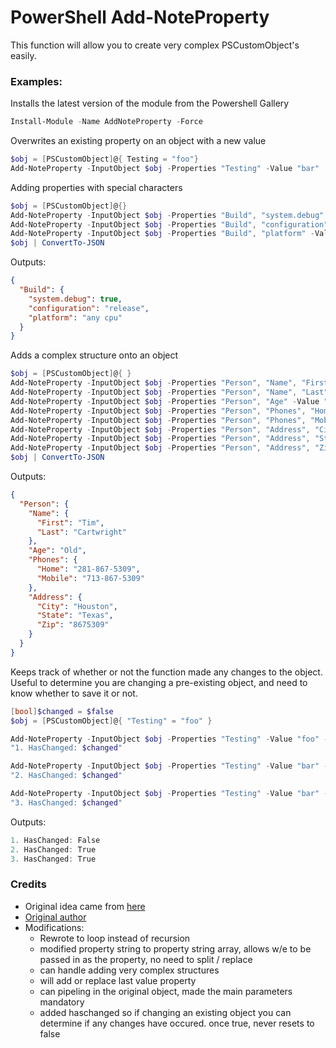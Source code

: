 # PowerShell Add-NoteProperty

This function will allow you to create very complex PSCustomObject's easily.

### Examples: 

Installs the latest version of the module from the Powershell Gallery
```powershell
Install-Module -Name AddNoteProperty -Force
```

Overwrites an existing property on an object with a new value
```powershell
$obj = [PSCustomObject]@{ Testing = "foo"}
Add-NoteProperty -InputObject $obj -Properties "Testing" -Value "bar"
```

Adding properties with special characters
```powershell
$obj = [PSCustomObject]@{}
Add-NoteProperty -InputObject $obj -Properties "Build", "system.debug" -Value $true
Add-NoteProperty -InputObject $obj -Properties "Build", "configuration" -Value "release"
Add-NoteProperty -InputObject $obj -Properties "Build", "platform" -Value "any cpu"
$obj | ConvertTo-JSON 
```

Outputs:
```json
{
  "Build": {
    "system.debug": true,
    "configuration": "release",
    "platform": "any cpu"
  }
}
```

Adds a complex structure onto an object
```powershell
$obj = [PSCustomObject]@{ }
Add-NoteProperty -InputObject $obj -Properties "Person", "Name", "First" -Value "Tim" 
Add-NoteProperty -InputObject $obj -Properties "Person", "Name", "Last" -Value "Cartwright" 
Add-NoteProperty -InputObject $obj -Properties "Person", "Age" -Value "Old" 
Add-NoteProperty -InputObject $obj -Properties "Person", "Phones", "Home" -Value "281-867-5309" 
Add-NoteProperty -InputObject $obj -Properties "Person", "Phones", "Mobile" -Value "713-867-5309" 
Add-NoteProperty -InputObject $obj -Properties "Person", "Address", "City" -Value "Houston" 
Add-NoteProperty -InputObject $obj -Properties "Person", "Address", "State" -Value "Texas" 
Add-NoteProperty -InputObject $obj -Properties "Person", "Address", "Zip" -Value "8675309" 
$obj | ConvertTo-JSON 
```

Outputs:
```json
{
  "Person": {
    "Name": {
      "First": "Tim",
      "Last": "Cartwright"
    },
    "Age": "Old",
    "Phones": {
      "Home": "281-867-5309",
      "Mobile": "713-867-5309"
    },
    "Address": {
      "City": "Houston",
      "State": "Texas",
      "Zip": "8675309"
    }
  }
}
```

Keeps track of whether or not the function made any changes to the object. Useful to determine you are changing a pre-existing object, and need to know whether to save it or not.
```powershell
[bool]$changed = $false
$obj = [PSCustomObject]@{ "Testing" = "foo" }

Add-NoteProperty -InputObject $obj -Properties "Testing" -Value "foo" -hasChanged ([ref]$changed) #test has changed
"1. HasChanged: $changed"

Add-NoteProperty -InputObject $obj -Properties "Testing" -Value "bar" -hasChanged ([ref]$changed) #test property that pre-exist
"2. HasChanged: $changed"

Add-NoteProperty -InputObject $obj -Properties "Testing" -Value "bar" -hasChanged ([ref]$changed) #test haschanged not flipping back on nil change
"3. HasChanged: $changed"
```

Outputs:
```powershell
1. HasChanged: False
2. HasChanged: True
3. HasChanged: True
```

### Credits 	

  - Original idea came from [here][1]
  - [Original author][2]
  - Modifications:
    - Rewrote to loop instead of recursion
    - modified property string to property string array, allows w/e to be passed in as the property, no need to split / replace
    - can handle adding very complex structures
    - will add or replace last value property
    - can pipeling in the original object, made the main parameters mandatory
    - added haschanged so if changing an existing object you can determine if any changes have occured. once true, never resets to false        
	
[1]: https://stackoverflow.com/a/57183818/1988507/
[2]: https://stackoverflow.com/users/5650875/j-peter


